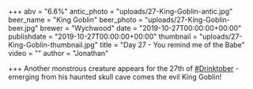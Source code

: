 +++
abv = "6.6%"
antic_photo = "uploads/27-King-Goblin-antic.jpg"
beer_name = "King Goblin"
beer_photo = "uploads/27-King-Goblin-beer.jpg"
brewer = "Wychwood"
date = "2019-10-27T00:00:00+00:00"
publishdate = "2019-10-27T00:00:00+00:00"
thumbnail = "uploads/27-King-Goblin-thumbnail.jpg"
title = "Day 27 - You remind me of the Babe"
video = ""
author = "Jonathan"

+++
Another monstrous creature appears for the 27th of [#Drinktober](https://www.facebook.com/hashtag/drinktober?source=feed_text&epa=HASHTAG) - emerging from his haunted skull cave comes the evil King Goblin!